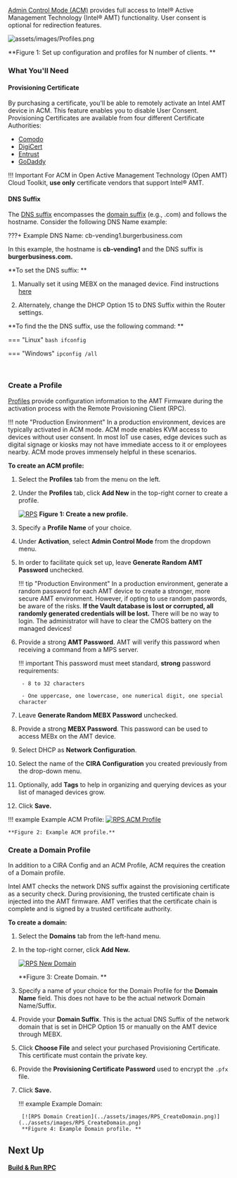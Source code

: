 [Admin Control Mode (ACM)](../Glossary.md#a) provides full access to Intel® Active Management Technology (Intel® AMT) functionality. User consent is optional for redirection features.

![assets/images/Profiles.png](../assets/images/Profiles.png)

**Figure 1: Set up configuration and profiles for N number of clients. **

### What You'll Need

#### Provisioning Certificate

By purchasing a certificate, you'll be able to remotely activate an Intel AMT device in ACM. This feature enables you to disable User Consent. Provisioning Certificates are available from four different Certificate Authorities:

- [Comodo](https://www.intel.com/content/www/us/en/architecture-and-technology/intel-active-management-technology/how-to-install-comodo-certificates.html)
- [DigiCert](https://www.intel.com/content/www/us/en/support/articles/000055009/technologies.html)
- [Entrust](https://www.intel.com/content/www/us/en/support/articles/000055010/technologies/intel-active-management-technology-intel-amt.html)
- [GoDaddy](https://www.intel.com/content/dam/support/us/en/documents/software/software-applications/how_to_purchase_and_install_godaddy_certificates_for_setup_and_configuration.pdf)

!!! Important
    For ACM in Open Active Management Technology (Open AMT) Cloud Toolkit, **use only** certificate vendors that support Intel® AMT.


#### DNS Suffix
The [DNS suffix](../Glossary.md#d) encompasses the [domain suffix](../Glossary.md#d) (e.g., .com) and follows the hostname. Consider the following DNS Name example:

???+ Example
    DNS Name: cb-vending1.burgerbusiness.com

In this example, the hostname is **cb-vending1** and the DNS suffix is **burgerbusiness.com.**

 **To set the DNS suffix: **

1. Manually set it using MEBX on the managed device. Find instructions [here](../Topics/MEBX/dnsSuffix.md)

2. Alternately, change the DHCP Option 15 to DNS Suffix within the Router settings.

**To find the the DNS suffix, use the following command: **

=== "Linux"
    ``` bash
    ifconfig
    ```

=== "Windows"
    ```
    ipconfig /all
    ```

<br>

### Create a Profile

[Profiles](../Glossary.md#p) provide configuration information to the AMT Firmware during the activation process with the Remote Provisioning Client (RPC).

!!! note "Production Environment"
        In a production environment, devices are typically activated in ACM mode. ACM mode enables KVM access to devices without user consent. In most IoT use cases, edge devices such as digital signage or kiosks may not have immediate access to it or employees nearby. ACM mode proves immensely helpful in these scenarios.


**To create an ACM profile:**

1. Select the **Profiles** tab from the menu on the left.

2. Under the **Profiles** tab, click **Add New** in the top-right corner to create a profile.

    [![RPS](../assets/images/RPS_NewProfile.png)](../assets/images/RPS_NewProfile.png)
    **Figure 1: Create a new profile.**

3. Specify a **Profile Name** of your choice.

4. Under **Activation**, select **Admin Control Mode** from the dropdown menu.

5. In order to facilitate quick set up,  leave **Generate Random AMT Password** unchecked. 
   
    !!! tip "Production Environment"
        In a production environment, generate a random password for each AMT device to create a stronger, more secure AMT environment. However, if opting to use random    passwords, be aware of the risks. **If the Vault database is lost or corrupted, all randomly generated credentials will be lost.** There will be no way to login. The administrator will have to clear the CMOS battery on the managed devices!

6. Provide a strong **AMT Password**. AMT will verify this password when receiving a command from a MPS server.

    !!! important
        This password must meet standard, **strong** password requirements:

        - 8 to 32 characters

        - One uppercase, one lowercase, one numerical digit, one special character

7. Leave **Generate Random MEBX Password** unchecked.
   
8. Provide a strong **MEBX Password**. This password can be used to access MEBx on the AMT device.

9. Select DHCP as **Network Configuration**.

10. Select the name of the **CIRA Configuration** you created previously from the drop-down menu.

11. Optionally, add **Tags** to help in organizing and querying devices as your list of managed devices grow.

12. Click **Save.**

!!! example
    Example ACM Profile:
    [![RPS ACM Profile](../assets/images/RPS_CreateProfile_ACM.png)](../assets/images/RPS_CreateProfile_ACM.png)

    **Figure 2: Example ACM profile.**

### Create a Domain Profile

In addition to a CIRA Config and an ACM Profile, ACM requires the creation of a Domain profile.

Intel AMT checks the network DNS suffix against the provisioning certificate as a security check. During provisioning, the trusted certificate chain is injected into the AMT firmware.  AMT verifies that the certificate chain is complete and is signed by a trusted certificate authority.

**To create a domain:**

1. Select the **Domains** tab from the left-hand menu.

2. In the top-right corner, click **Add New.**

    [![RPS New Domain](../assets/images/RPS_NewDomain.png)](../assets/images/RPS_NewDomain.png)

    **Figure 3: Create Domain. **

3. Specify a name of your choice for the Domain Profile for the **Domain Name** field. This does not have to be the actual network Domain Name/Suffix.

4. Provide your **Domain Suffix**. This is the actual DNS Suffix of the network domain that is set in DHCP Option 15 or manually on the AMT device through MEBX.

5. Click **Choose File** and select your purchased Provisioning Certificate.  This certificate must contain the private key.

6. Provide the **Provisioning Certificate Password** used to encrypt the `.pfx` file.

7. Click **Save.**

    !!! example
        Example Domain:
            
        [![RPS Domain Creation](../assets/images/RPS_CreateDomain.png)](../assets/images/RPS_CreateDomain.png)
        **Figure 4: Example Domain profile. **


## Next Up

**[Build & Run RPC](../General/buildRPC.md)**


